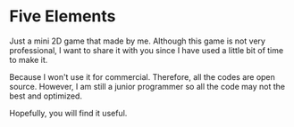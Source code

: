 # Five Elements

Just a mini 2D game that made by me. Although this game is not very professional, I want to share it with you since I have used a little bit of time to make it.

Because I won't use it for commercial. Therefore, all the codes are open source. However, I am still a junior programmer so all the code may not the best and optimized.

Hopefully, you will find it useful.
